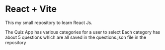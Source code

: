 # React + Vite

This my small repository to learn React Js.

The Quiz App has various categories for a user to select
Each category has about 5 questions which are all saved in the
questions.json file in the repository


